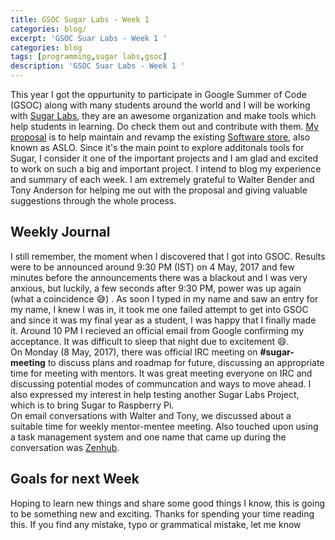 ```yaml
---
title: GSOC Sugar Labs - Week 1
categories: blog/
excerpt: 'GSOC Suar Labs - Week 1 '
categories: blog
tags: [programming,sugar labs,gsoc]
description: 'GSOC Suar Labs - Week 1 '
---
```


This year I got the oppurtunity to participate in Google Summer of Code (GSOC) along with many students around the world and I will be working with [Sugar Labs](https://www.sugarlabs.org/), they are an awesome organization and make tools which help students in learning. Do check them out and contribute with them. [My proposal](https://summerofcode.withgoogle.com/projects/#4987332267606016) is to  help maintain and revamp the existing  [Software store](https://activities.sugarlabs.org/en-US/sugar/), also known as ASLO. Since it's the main point to explore additonals tools for Sugar, I consider it one of the important projects and I am glad and excited to work on such a big and important project.
I intend to blog my experience and summary of each week. I am extremely grateful to Walter Bender and Tony Anderson for helping me out with the proposal and giving valuable suggestions through the whole process.

## Weekly Journal
I still remember, the moment when I discovered that I got into GSOC. Results were to be announced around 9:30 PM (IST) on 4 May, 2017 and few minutes before the announcements there was a blackout and I was very anxious, but luckily, a few seconds after 9:30 PM, power was up again (what a coincidence  :sweat_smile:) . As soon I typed in my name and saw an entry for my name, I knew I was in, it took me one failed attempt to get into GSOC and since it was my final year as a student, I was happy that I finally made it. Around 10 PM I recieved an official email from Google confirming my acceptance. It was difficult to sleep that night due to excitement :smile:. <br>
On Monday (8 May, 2017), there was official IRC meeting on **#sugar-meeting** to discuss plans and roadmap for future, discussing an appropriate time for meeting with mentors. It was great meeting everyone on IRC and discussing potential modes of communcation and ways to move ahead. I also expressed my interest in help testing another Sugar Labs Project, which is to bring Sugar to Raspberry Pi. <br>
On email conversations with Walter and Tony, we discussed about a suitable time for weekly mentor-mentee meeting. Also touched upon using a task management system and one name that came up during the conversation was [Zenhub](https://www.zenhub.com).



## Goals for next Week

Hoping to learn new things and share some good things I know, this is going to be something new and exciting. Thanks for spending your time reading this. If you find any mistake, typo or grammatical mistake, let me know
